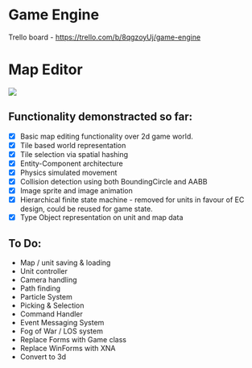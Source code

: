 # Game Engine

Trello board - https://trello.com/b/8qgzoyUj/game-engine

# Map Editor

![](https://i.imgur.com/7dB7LZA.png)

## Functionality demonstracted so far:

- [x] Basic map editing functionality over 2d game world.
- [x] Tile based world representation
- [x] Tile selection via spatial hashing
- [x] Entity-Component architecture
- [x] Physics simulated movement
- [x] Collision detection using both BoundingCircle and AABB
- [x] Image sprite and image animation
- [x] Hierarchical finite state machine - removed for units in favour of EC design, could be reused for game state.
- [x] Type Object representation on unit and map data

## To Do:

- Map / unit saving & loading
- Unit controller
- Camera handling
- Path finding
- Particle System
- Picking & Selection
- Command Handler
- Event Messaging System
- Fog of War / LOS system
- Replace Forms with Game class
- Replace WinForms with XNA
- Convert to 3d
